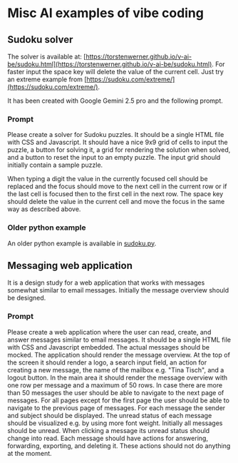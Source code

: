 # Misc AI examples of vibe coding

## Sudoku solver

The solver is available at: [https://torstenwerner.github.io/v-ai-be/sudoku.html](https://torstenwerner.github.io/v-ai-be/sudoku.html).
For faster input the space key will delete the value of the current cell.
Just try an extreme example from [https://sudoku.com/extreme/](https://sudoku.com/extreme/).

It has been created with Google Gemini 2.5 pro and the following prompt.

### Prompt

Please create a solver for Sudoku puzzles. It should be a single HTML file with CSS and Javascript.
It should have a nice 9x9 grid of cells to input the puzzle, a button for solving it, a grid for rendering the solution when solved, and a button to reset the input to an empty puzzle. 
The input grid should initially contain a sample puzzle.

When typing a digit the value in the currently focused cell should be replaced and the focus should move to the next cell in the current row or if the last cell is focused then to the first cell in the next row. 
The space key should delete the value in the current cell and move the focus in the same way as described above.

### Older python example

An older python example is available in [sudoku.py](sudoku.py).


## Messaging web application

It is a design study for a web application that works with messages somewhat similar to email messages.
Initially the message overview should be designed.

### Prompt

Please create a web application where the user can read, create, and answer messages similar to email messages.
It should be a single HTML file with CSS and Javascript embedded.
The actual messages should be mocked.
The application should render the message overview.
At the top of the screen it should render a logo, a search input field, an action for creating a new message, the name of the mailbox e.g. "Tina Tisch", and a logout button.
In the main area it should render the message overview with one row per message and a maximum of 50 rows.
In case there are more than 50 messages the user should be able to navigate to the next page of messages.
For all pages except for the first page the user should be able to navigate to the previous page of messages.
For each message the sender and subject should be displayed.
The unread status of each message should be visualized e.g. by using more font weight.
Initially all messages should be unread.
When clicking a message its unread status should change into read.
Each message should have actions for answering, forwarding, exporting, and deleting it.
These actions should not do anything at the moment.
